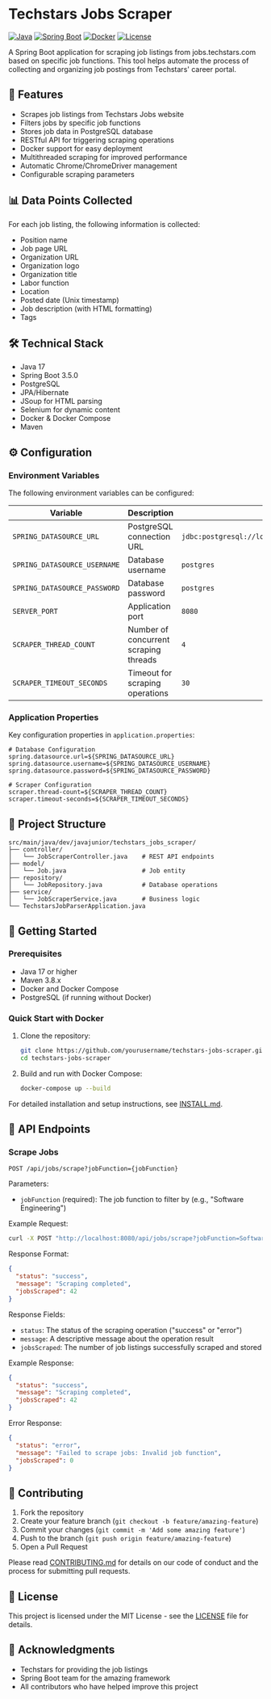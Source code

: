 # Techstars Jobs Scraper

[![Java](https://img.shields.io/badge/Java-17-orange.svg)](https://www.oracle.com/java/)
[![Spring Boot](https://img.shields.io/badge/Spring%20Boot-3.5.0-brightgreen.svg)](https://spring.io/projects/spring-boot)
[![Docker](https://img.shields.io/badge/Docker-Ready-blue.svg)](https://www.docker.com/)
[![License](https://img.shields.io/badge/License-MIT-yellow.svg)](LICENSE)

A Spring Boot application for scraping job listings from jobs.techstars.com based on specific job functions. This tool helps automate the process of collecting and organizing job postings from Techstars' career portal.

## 🚀 Features

- Scrapes job listings from Techstars Jobs website
- Filters jobs by specific job functions
- Stores job data in PostgreSQL database
- RESTful API for triggering scraping operations
- Docker support for easy deployment
- Multithreaded scraping for improved performance
- Automatic Chrome/ChromeDriver management
- Configurable scraping parameters

## 📊 Data Points Collected

For each job listing, the following information is collected:

- Position name
- Job page URL
- Organization URL
- Organization logo
- Organization title
- Labor function
- Location
- Posted date (Unix timestamp)
- Job description (with HTML formatting)
- Tags

## 🛠 Technical Stack

- Java 17
- Spring Boot 3.5.0
- PostgreSQL
- JPA/Hibernate
- JSoup for HTML parsing
- Selenium for dynamic content
- Docker & Docker Compose
- Maven

## ⚙️ Configuration

### Environment Variables

The following environment variables can be configured:

| Variable                     | Description                           | Default                                           |
| ---------------------------- | ------------------------------------- | ------------------------------------------------- |
| `SPRING_DATASOURCE_URL`      | PostgreSQL connection URL             | `jdbc:postgresql://localhost:5432/techstars_jobs` |
| `SPRING_DATASOURCE_USERNAME` | Database username                     | `postgres`                                        |
| `SPRING_DATASOURCE_PASSWORD` | Database password                     | `postgres`                                        |
| `SERVER_PORT`                | Application port                      | `8080`                                            |
| `SCRAPER_THREAD_COUNT`       | Number of concurrent scraping threads | `4`                                               |
| `SCRAPER_TIMEOUT_SECONDS`    | Timeout for scraping operations       | `30`                                              |

### Application Properties

Key configuration properties in `application.properties`:

```properties
# Database Configuration
spring.datasource.url=${SPRING_DATASOURCE_URL}
spring.datasource.username=${SPRING_DATASOURCE_USERNAME}
spring.datasource.password=${SPRING_DATASOURCE_PASSWORD}

# Scraper Configuration
scraper.thread-count=${SCRAPER_THREAD_COUNT}
scraper.timeout-seconds=${SCRAPER_TIMEOUT_SECONDS}
```

## 📁 Project Structure

```
src/main/java/dev/javajunior/techstars_jobs_scraper/
├── controller/
│   └── JobScraperController.java    # REST API endpoints
├── model/
│   └── Job.java                     # Job entity
├── repository/
│   └── JobRepository.java           # Database operations
├── service/
│   └── JobScraperService.java       # Business logic
└── TechstarsJobParserApplication.java
```

## 🚀 Getting Started

### Prerequisites

- Java 17 or higher
- Maven 3.8.x
- Docker and Docker Compose
- PostgreSQL (if running without Docker)

### Quick Start with Docker

1. Clone the repository:

   ```bash
   git clone https://github.com/yourusername/techstars-jobs-scraper.git
   cd techstars-jobs-scraper
   ```

2. Build and run with Docker Compose:
   ```bash
   docker-compose up --build
   ```

For detailed installation and setup instructions, see [INSTALL.md](INSTALL.md).

## 📡 API Endpoints

### Scrape Jobs

```
POST /api/jobs/scrape?jobFunction={jobFunction}
```

Parameters:

- `jobFunction` (required): The job function to filter by (e.g., "Software Engineering")

Example Request:

```bash
curl -X POST "http://localhost:8080/api/jobs/scrape?jobFunction=Software%20Engineering"
```

Response Format:

```json
{
  "status": "success",
  "message": "Scraping completed",
  "jobsScraped": 42
}
```

Response Fields:

- `status`: The status of the scraping operation ("success" or "error")
- `message`: A descriptive message about the operation result
- `jobsScraped`: The number of job listings successfully scraped and stored

Example Response:

```json
{
  "status": "success",
  "message": "Scraping completed",
  "jobsScraped": 42
}
```

Error Response:

```json
{
  "status": "error",
  "message": "Failed to scrape jobs: Invalid job function",
  "jobsScraped": 0
}
```

## 🤝 Contributing

1. Fork the repository
2. Create your feature branch (`git checkout -b feature/amazing-feature`)
3. Commit your changes (`git commit -m 'Add some amazing feature'`)
4. Push to the branch (`git push origin feature/amazing-feature`)
5. Open a Pull Request

Please read [CONTRIBUTING.md](CONTRIBUTING.md) for details on our code of conduct and the process for submitting pull requests.

## 📝 License

This project is licensed under the MIT License - see the [LICENSE](LICENSE) file for details.

## 🙏 Acknowledgments

- Techstars for providing the job listings
- Spring Boot team for the amazing framework
- All contributors who have helped improve this project

